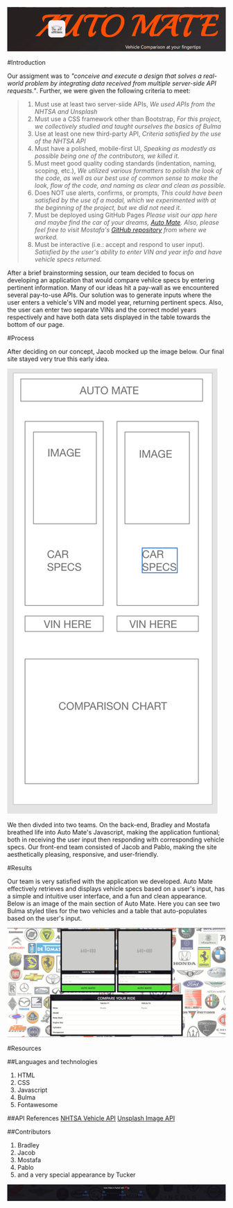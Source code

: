 ![Auto Mate header](https://github.com/Malsham3/auto-mate/blob/main/assets/images/Auto%20Mate.gif)

#Introduction

Our assigment was to _"conceive and execute a design that solves a real-world problem by integrating data received from multiple server-side API requests."_. Further, we were given the following criteria to meet:

> 1. Must use at least two server-siide APIs,
>    _We used APIs from the NHTSA and Unsplash_
> 2. Must use a CSS framework other than Bootstrap,
>    _For this project, we collectively studied and taught ourselves the basics of Bulma_
> 3. Use at least one new third-party API,
>    _Criteria satisfied by the use of the NHTSA API_
> 4. Must have a polished, mobile-first UI,
>    _Speaking as modestly as possible being one of the contributors, we killed it._
> 5. Must meet good quality coding standards (indentation, naming, scoping, etc.),
>    _We utilized various formatters to polish the look of the code, as well as our best use of common sense to make the look, flow of the code, and naming as clear and clean as possible._
> 6. Does NOT use alerts, confirms, or prompts,
>    _This could have been satisfied by the use of a modal, which we experimented with at the beginning of the project, but we did not need it._
> 7. Must be deployed using GitHub Pages
>    _Please visit our app here and maybe find the car of your dreams, [Auto Mate](https://malsham3.github.io/auto-mate). Also, please feel free to visit Mostafa's [GitHub repository](https://github.com/Malsham3/auto-mate) from where we worked._
> 8. Must be interactive (i.e.: accept and respond to user input).
>    _Satisfied by the user's ability to enter VIN and year info and have vehicle specs returned._

After a brief brainstorming session, our team decided to focus on developing an application that would compare vehilce specs by entering pertinent information. Many of our ideas hit a pay-wall as we encountered several pay-to-use APIs. Our solution was to generate inputs where the user enters a vehicle's VIN and model year, returning pertinent specs. Also, the user can enter two separate VINs and the correct model years respectively and have both data sets displayed in the table towards the bottom of our page.

#Process

After deciding on our concept, Jacob mocked up the image below. Our final site stayed very true this early idea.

![template](https://github.com/Malsham3/auto-mate/blob/main/assets/images/Auto%20Mate%20Template.png)

We then divded into two teams. On the back-end, Bradley and Mostafa breathed life into Auto Mate's Javascript, making the application funtional; both in receiving the user input then responding with corresponding vehicle specs. Our front-end team consisted of Jacob and Pablo, making the site
aesthetically pleasing, responsive, and user-friendly.

#Results

Our team is very satisfied with the application we developed. Auto Mate effectively retrieves and displays vehicle specs based on a user's input, has a simple and intuitive user interface, and a fun and clean appearance. Below is an image of the main section of Auto Mate. Here you can see two Bulma styled tiles for the two vehicles and a table that auto-populates based on the user's input.

![main](https://github.com/Malsham3/auto-mate/blob/main/assets/images/Auto%20Mate%20main.JPG)

#Resources

##Languages and technologies

1. HTML
1. CSS
1. Javascript
1. Bulma
1. Fontawesome

##API References
[NHTSA Vehicle API](https://vpic.nhtsa.dot.gov/api/)
[Unsplash Image API](https://unsplash.com/developers)

##Contributors

1. Bradley
1. Jacob
1. Mostafa
1. Pablo
1. and a very special appearance by Tucker

![footer](https://github.com/Malsham3/auto-mate/blob/main/assets/images/Auto%20Mate%20footer.JPG)
